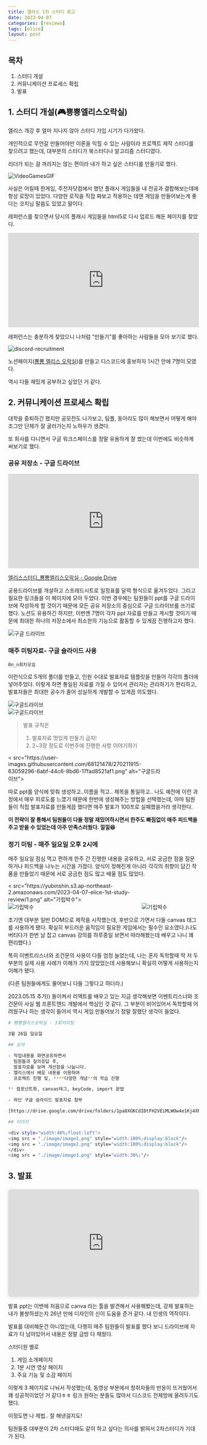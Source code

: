 ```yaml
---
title: 엘리스 1차 스터디 회고
date: 2023-04-07
categories: [reviews]
tags: [elice]
layout: post
---
```


## 목차
1. 스터디 개설
2. 커뮤니케이션 프로세스 확립
3. 발표


## 1. 스터디 개설(🎮뿅뿅엘리스오락실)

엘리스 개강 후 얼마 지나지 않아 스터디 가입 시기가 다가왔다.

개인적으로 무언갈 만들어야만 이론을 익힐 수 있는 사람이라 프로젝트 제작 스터디를 찾으려고 했는데, 대부분의 스터디가 북스터디나 알고리즘 스터디였다.

리더가 되는 걸 꺼리지는 않는 편이라 내가 하고 싶은 스터디를 만들기로 했다.

![VideoGamesGIF](https://yubinshin.s3.ap-northeast-2.amazonaws.com/2023-04-07-elice-1st-study-review/bmo.gif)


사실은 어릴때 한게임, 주전자닷컴에서 했던 플래시 게임들을 내 전공과 결합해보는데에 항상 로망이 있었다. 다양한 로직을 직접 짜보고 적용하는 데엔 게임을 만들어보는게 좋다는 코치님 말씀도 있었고 말이다.

레퍼런스를 찾으면서 당시의 플래시 게임들을 html5로 다시 업로드 해둔 페이지를 찾았다.

<iframe width="100%" height="250" src="https://vidkidz.tistory.com/" frameborder="0" allow="accelerometer; autoplay; encrypted-media; gyroscope; picture-in-picture" allowfullscreen></iframe>

레퍼런스는 충분하게 찾았으니 나처럼 "만들기"를 좋아하는 사람들을 모아 보기로 했다.

![discord-recruitment](https://yubinshin.s3.ap-northeast-2.amazonaws.com/2023-04-07-elice-1st-study-review/discord-recruitment.png)

노션페이지([뿅뿅 엘리스 오락실](https://www.notion.so/ac38d3606fc74cf0b75312635bb98e48?pvs=21))를 만들고 디스코드에 홍보하자 1시간 안에 7명이 모였다.

역시 다들 재밌게 공부하고 싶었던 거 같다.

## 2. 커뮤니케이션 프로세스 확립

대학을 중퇴하긴 했지만 공모전도 나가보고, 팀플, 동아리도 많이 해보면서 어떻게 해야 조그만 단체가 잘 굴러가는지 노하우가 생겼다.

또 회사를 다니면서 구글 워크스페이스를 정말 유용하게 잘 썼는데 이번에도 비슷하게 써보기로 했다.

### 공유 저장소 - 구글 드라이브


<iframe width="100%" height="250" src="https://drive.google.com/drive/folders/1h10EQsFRmdsFfGudeATtsO4niHdQrtVS" frameborder="0" allow="accelerometer; autoplay; encrypted-media; gyroscope; picture-in-picture" allowfullscreen></iframe>

[엘리스스터디\_뿅뿅엘리스오락실 - Google Drive](https://drive.google.com/drive/folders/1h10EQsFRmdsFfGudeATtsO4niHdQrtVS)

공용드라이브를 개설하고 스프레드시트로 일정표를 달력 형식으로 옮겨두었다. 그리고 필요한 링크들을 이 페이지에 모아 두었다. 이번 경우에는 팀원들이 ppt를 구글 드라이브에 작성하게 할 것이기 때문에 모든 공유 저장소의 중심으로 구글 드라이브를 쓰기로 했다.
노션도 유용하긴 하지만, 이번엔 7명이 각자 ppt 자료를 만들고 게시할 것이기 때문에 최대한 하나의 저장소에서 최소한의 기능으로 활동할 수 있게끔 진행하고자 했다.

   <div style="width: 80%;">
      <img src="https://user-images.githubusercontent.com/68121478/270211906-2112f9ad-7725-4352-be47-4cd4b1d51445.png" alt="구글 드라이브">
   </div>


### 매주 미팅자료- 구글 슬라이드 사용

`0n_n회차모임`

이런식으로 5개의 폴더를 만들고, 인원 수대로 발표자료 템플릿을 만들어 각각의 폴더에 넣어주었다. 이렇게 하면 통일된 자료를 가질 수 있어서 관리자는 관리하기가 편리하고, 발표자들은 최대한 공수가 줄어 성실하게 개발할 수 있게끔 의도했다.

   <div style="width: 80%;">
      <img src="https://user-images.githubusercontent.com/68121478/270211909-9aff52c4-8db9-476f-8af0-3a82816a9ab5.png" alt="구글드라이브">
   </div>

   <div style="width: 80%;">
      <img src="https://user-images.githubusercontent.com/68121478/270211913-f47ba3fb-9f3e-4842-99bf-21580154c86a.png" alt="구글드라이브">
   </div>


> 발표 규칙은
>
> 1. 발표자료 멋있게 만들기 금지! <br/>
> 2. 2~3장 정도로 이번주에 진행한 사항 이야기하기



   <div style="width: 80%;">
      < src="https://user-images.githubusercontent.com/68121478/270211915-63059296-6abf-44c6-8bd6-17fad8521af1.png" alt="구글드라이브">
   </div>

따로 ppt를 양식에 맞춰 생성하고..이름을 적고.. 제목을 통일하고.. 나도 예전에 이런 과정에서 매우 피로도를 느꼈기 때문에 한번에 생성해주는 방법을 선택했는데, 아마 팀원들이 직접 발표자료를 만들게끔 했다면 매주 발표가 100프로 실패했을거라 생각한다.

**이 전략이 잘 통해서 팀원들이 다들 정말 재밌어하시면서 한주도 빠짐없이 매주 피드백을 주고 받을 수 있었는데 아주 만족스러웠다. 낄낄😆**

###  정기 미팅 - 매주 일요일 오후 2시에

매주 일요일 점심 먹고 편하게 한주 간 진행한 내용을 공유하고, 서로 궁금한 점을 질문하거나 피드백을 나누는 시간을 가졌다. 양식이 정해진게 아니라 각각의 취향이 담긴 작품을 만들었기 때문에 서로 궁금한 점도 많고 배울 점도 많았다.

   <div style="width: 80%;">
      < src="https://yubinshin.s3.ap-northeast-2.amazonaws.com/2023-04-07-elice-1st-study-review/1.png" alt="기립박수">
   </div>

   <div style="display: flex; align-items : center;">
   <div style="width: 70%;">
      <img src="https://yubinshin.s3.ap-northeast-2.amazonaws.com/2023-04-07-elice-1st-study-review/2.png" alt="기립박수">
   </div>

   <div style="width: 30%;">
      <img src="https://yubinshin.s3.ap-northeast-2.amazonaws.com/2023-04-07-elice-1st-study-review/3.png" alt="기립박수">
   </div>
   </div>


초기엔 대부분 일반 DOM으로 제작을 시작했는데, 후반으로 가면서 다들 canvas 태그를 사용하게 됐다. 확실히 부드러운 움직임이 필요한 게임에서는 필수인 요소였다.(나도 버티다가 한번 날 잡고 canvas 강의를 하루종일 보면서 따라해봤는데 배우고 나니 꽤 편리했다.)

특히 이벤트리스너와 조건문의 사용이 다들 엄청 늘었는데, 나는 혼자 독학할때 딱 저 두 부분의 실제 사용 사례가 이해가 가지 않았었는데 사용해보니 확실히 어떻게 사용하는지 이해가 됐다.

(다른 팀원들에게도 물어보니 다들 그렇다고 하더라.)

2023.05.15 추가))
돌이켜서 리액트를 배우고 있는 지금 생각해보면 이벤트리스너와 조건문이 사실 웹 프론트엔드 개발에서 핵심인 것 같다. 그 부분이 비어있어서 독학할때 어려웠구나 하는 생각이 들어서 역시 게임 만들어보기 정말 잘했단 생각이 들었다.

```bash
# 뿅뿅엘리스오락실 - 3회차미팅

3월 26일 일요일

## 요약

- 작업내용을 화면공유하면서
  팀원들과 질의응답 후,
  발표자료를 보며 개선점을 나눕니다.
- 엘리스에서 배운 내용을 이용하여
  프로젝트 진행 및, ¹⁾**다양한 개념**의 학습 진행

¹⁾ 컴포넌트화, canvas태그, keyCode, import 문법

- 하단 구글 슬라이드 발표자료 첨부

[https://drive.google.com/drive/folders/1pa8XGKCdIDtFH2VEiMLWOw4e1Kj4Xh9y](https://drive.google.com/drive/folders/1pa8XGKCdIDtFH2VEiMLWOw4e1Kj4Xh9y)

## 이미지

<div style="width:40%;float:left">
<img src = "./image/image1.png" style="width:100%;display:block"/>
<img src = "./image/image2.png" style="width:100%;display:block"/>
</div>
<img src = "./image/image3.png" style="width:30%;"/>
```

## 3. 발표

<!-- ![https://media1.giphy.com/media/Me7lzS74DC9ZtIcKhu/giphy.gif?cid=7941fdc64pzcattfsoutwipbf5ob9i6bt11l1n89i3ci8mgd&ep=v1_gifs_search&rid=giphy.gif&ct=g](https://media1.giphy.com/media/Me7lzS74DC9ZtIcKhu/giphy.gif?cid=7941fdc64pzcattfsoutwipbf5ob9i6bt11l1n89i3ci8mgd&ep=v1_gifs_search&rid=giphy.gif&ct=g)

발표 안해도 된다고 했으면서 😭

![Untitled](https://github-production-user-asset-6210df.s3.amazonaws.com/68121478/270211916-7a1151c7-f3c0-4d00-864d-580a5fbfd971.png)

후.. 
원래는 내가 발표까지 할 생각이 없었고, 팀원들 중에 발표 희망하는 사람이 있다면 발표 자료 준비해드리고 응원할 생각이었다. 첫주차부터 팀원들한테 발표하고 싶다면 말씀하시라고 이야기해뒀는데.. 
발표 전 주에 갑자기 모든 팀 발표로 변경되어서 강제로 발표를 준비하게 됐다.
🤯 후.. 그래서 일단 강의 진도는 다 내려놓고 발표 ppt 준비하고, 대본 쓰고 발표를 했다. -->

<div style="position: relative; width: 100%; height: 0; padding-top: 56.2500%;
 padding-bottom: 0; box-shadow: 0 2px 8px 0 rgba(63,69,81,0.16); margin-top: 1.6em; margin-bottom: 0.9em; overflow: hidden;
 border-radius: 8px; will-change: transform;">
  <iframe loading="lazy" style="position: absolute; width: 100%; height: 100%; top: 0; left: 0; border: none; padding: 0;margin: 0;"
    src="https:&#x2F;&#x2F;www.canva.com&#x2F;design&#x2F;DAFfsUWGwRg&#x2F;view?embed" allowfullscreen="allowfullscreen" allow="fullscreen">
  </iframe>
</div>

발표 ppt는 이번에 처음으로 canva 라는 툴을 발견해서 사용해봤는데, 강제 발표하는 내가 불쌍하셨는지 26년 만에 디자인의 신이 도움을 준거 같다. 내 인생의 역작이다.

발표를 대비해둔건 아니었는데, 다행히 매주 팀원들이 발표를 했다 보니 드라이브에 자료가 다 남아있어서 내용은 정말 금방 다 채웠다.

스터디원 별로
1. 게임 소개페이지
2. 1분 시연 영상 페이지
3. 주요 기능 및 소감 페이지

이렇게 3 페이지로 나눠서 작성했는데, 동영상 부분에서 청취자들의 반응이 뜨거웠어서 꽤 성공적이었던 거 같다ㅎㅎ 링크 원하는 분들도 많아서 디스코드 전체방에 올려두기도 했다.

이정도면 나 제법.. 잘 해낸걸지도!

팀원들중 대부분이 2차 스터디때도 같이 하고 싶다는 의사를 밝혀서 2차스터디가 기대가 된다.

<!-- ## 배포링크

[https://muzic-toktok.du.r.appspot.com/](https://muzic-toktok.du.r.appspot.com/)

![Untitled](https://user-images.githubusercontent.com/68121478/270211921-4cd2712b-b5c5-4fb7-b92e-bae68ea8d9c4.png)
 -->
